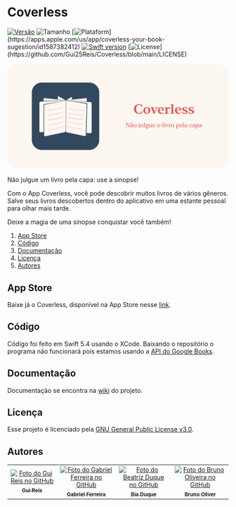 # Coverless
[![Versão](https://img.shields.io/badge/versão-1.1.0-orange)](https://github.com/Gui25Reis/Coverless/releases/tag/v1.1)
![Tamanho](https://img.shields.io/badge/tamanho-1,3%20MB-blue)
[![Plataform](https://img.shields.io/badge/plataforma-IOS%2014+-lightgrey?)](https://apps.apple.com/us/app/coverless-your-book-sugestion/id1587382412)
[![Swift version](https://img.shields.io/badge/swift-v5.4-blue?logo=swift)](https://swift.org/download/#releases)
[![License](https://img.shields.io/badge/licença-GNU%20v3.0-brightgreen?)](https://github.com/Gui25Reis/Coverless/blob/main/LICENSE)

![Capa](https://github.com/Gui25Reis/Coverless/blob/dev/arquivos/imagens/Git-Capa.png)

Não julgue um livro pela capa: use a sinopse!

Com o App Coverless, você pode descobrir muitos livros de vários gêneros. Salve seus livros descobertos dentro do aplicativo em uma estante pessoal para olhar mais tarde.

Deixe a magia de uma sinopse conquistar você também!

1. [App Store](#app-store)
2. [Código](#código)
3. [Documentação](#documentação)
4. [Licença](#licença)
5. [Autores](#autores)

## App Store
Baixe já o Coverless, disponível na App Store nesse [link](https://apps.apple.com/us/app/coverless-your-book-sugestion/id1587382412).

## Código
Código foi feito em Swift 5.4 usando o XCode. Baixando o repositório o programa não funcionará pois estamos usando a [API do Google Books](https://developers.google.com/books/docs/overview).

## Documentação
Documentação se encontra na [wiki](https://github.com/Gui25Reis/Coverless/wiki) do projeto.

## Licença
Esse projeto é licenciado pela [GNU General Public License v3.0](https://github.com/Gui25Reis/Coverless/blob/dev/LICENSE).

## Autores
<table>
    <tr>
        <td align="center">
            <a href="https://github.com/Gui25Reis">
                <img src="https://avatars1.githubusercontent.com/u/48360732" width="100px;" alt="Foto do Gui Reis no GitHub"/><br>
                <sub>
                    <b>Gui Reis</b>
                </sub>
            </a>
        </td>
        <td align="center">
            <a href="https://github.com/gbrlCM">
                <img src="https://avatars.githubusercontent.com/u/60374568" width="100px;" alt="Foto do Gabriel Ferreira no GitHub"/><br>
                <sub>
                    <b>Gabriel Ferreira</b>
                </sub>
            </a>
        </td>
        <td align="center">
            <a href="https://github.com/biaduque">
                <img src="https://avatars.githubusercontent.com/u/53840501" width="100px;" alt="Foto do Beatriz Duque no GitHub"/><br>
                <sub>
                    <b>Bia Duque</b>
                </sub>
            </a>
        </td>
        <td align="center">
            <a href="https://github.com/D-S-Oliver">
                <img src="https://avatars.githubusercontent.com/u/34018974" width="100px;" alt="Foto do Bruno Oliveira no GitHub"/><br>
                <sub>
                    <b>Bruno Oliver</b>
                </sub>
            </a>
        </td>
    </tr>
</table>
